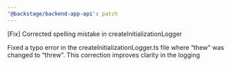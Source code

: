```yaml
---
'@backstage/backend-app-api': patch
---
```


[Fix] Corrected spelling mistake in createInitializationLogger

Fixed a typo error in the createInitializationLogger.ts file where “thew” was changed to “threw”. This correction improves clarity in the logging
